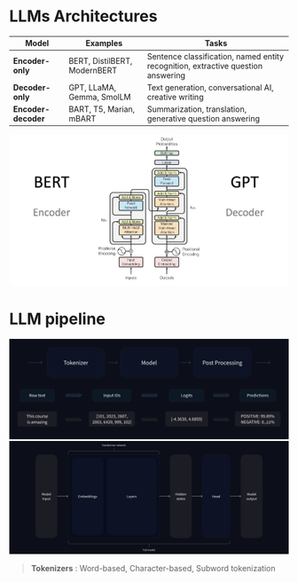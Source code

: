 
# LLMs Architectures  


Model | Examples |Tasks
|--|--|--|
**Encoder-only** | BERT, DistilBERT, ModernBERT | Sentence classification, named entity recognition, extractive question answering
**Decoder-only** | GPT, LLaMA, Gemma, SmolLM | Text generation, conversational AI, creative writing 
**Encoder-decoder** | BART, T5, Marian, mBART | Summarization, translation, generative question answering


![transformers_architecture](./pics/LLMs/transformers_architecture.png)

# LLM pipeline

![Full LLM pipeline](./pics/LLMs/full_nlp_pipeline-dark.svg)
![transformers_architecture](./pics/LLMs/transformer_and_head-dark.svg)

> **Tokenizers** : Word-based,  Character-based, Subword tokenization

<!--stackedit_data:
eyJoaXN0b3J5IjpbLTE0MDA2OTU3NzEsODAyNzM5MjU1LDEwMz
QyNzYzMTEsLTI3MzI1NjUwOSwtMTk1MTE4Mjg0MiwtMTU4MTc4
MDk3NiwxNTExODg4OTcxLDI5MTM2MTQzNSw3MzA5OTgxMTZdfQ
==
-->